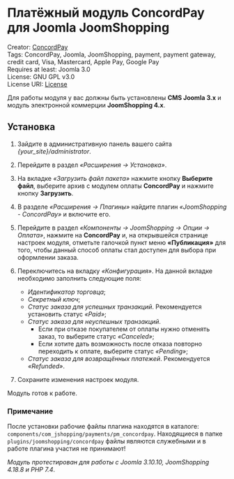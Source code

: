 # Платёжный модуль ConcordPay для Joomla JoomShopping

Creator: [ConcordPay](https://concordpay.concord.ua)<br>
Tags: ConcordPay, Joomla, JoomShopping, payment, payment gateway, credit card, Visa, Masterсard, Apple Pay, Google Pay<br>
Requires at least: Joomla 3.0<br>
License: GNU GPL v3.0<br>
License URI: [License](https://opensource.org/licenses/GPL-3.0)

Для работы модуля у вас должны быть установлены **CMS Joomla 3.x** и модуль электронной коммерции **JoomShopping 4.x**.

## Установка

1. Зайдите в административную панель вашего сайта *{your_site}/administrator*.

2. Перейдите в раздел *«Расширения -> Установка»*.

3. На вкладке *«Загрузить файл пакета»* нажмите кнопку **Выберите файл**,
   выберите архив с модулем оплаты **ConcordPay** и нажмите кнопку **Загрузить**.

4. В разделе *«Расширения -> Плагины»* найдите плагин *«JoomShopping - ConcordPay»* и включите его.

5. Перейдите в раздел *«Компоненты -> JoomShopping -> Опции -> Оплата»*,
   нажмите на **ConcordPay** и, на открывшейся странице настроек модуля, отметьте галочкой пункт меню **«Публикация»** для того,
   чтобы данный способ оплаты стал доступен для выбора при оформлении заказа.

6. Переключитесь на вкладку *«Конфигурация»*. На данной вкладке необходимо заполнить следующие поля:

    - *Идентификатор торговца*;
    - *Секретный ключ*;
    - *Статус заказа для успешных транзакций*. Рекомендуется установить статус *«Paid»*;
    - *Статус заказа для неуспешных транзакций*.
      - Если при отказе покупателем от оплаты нужно отменять заказ, то выберите статус *«Canceled»*;
      - Если хотите дать возможность после отказа повторно переходить к оплате, выберите статус *«Pending»*;
    - *Статус заказа для возвращённых платежей*. Рекомендуется *«Refunded»*.
    
7. Сохраните изменения настроек модуля.

Модуль готов к работе.

### Примечание
После установки рабочие файлы плагина находятся в каталоге: `components/com_jshopping/payments/pm_concordpay`.
Находящиеся в папке `plugins/joomshopping/concordpay` файлы являются служебными и в работе плагина участия не принимают!

*Модуль протестирован для работы с Joomla 3.10.10, JoomShopping 4.18.8 и PHP 7.4*.
